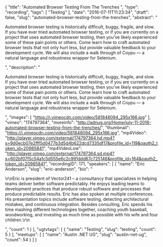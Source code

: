 {
  "title": "Automated Browser Testing From The Trenches ",
  "type": "recording",
  "tags": [
    "Testing"
  ],
  "date": "2016-07-11T11:23:34",
  "draft": false,
  "slug": "automated-browser-testing-from-the-trenches",
  "abstract": "<p>Automated browser testing is historically difficult, buggy, fragile, and slow. If you have ever tried automated browser testing, or if you are currently on a project that uses automated browser testing, then you’ve likely experienced some of these pain points or others. Come learn how to craft automated browser tests that not only hurt less, but provide valuable feedback to your development cycle. We will also include a walk through of Coypu — a natural language and robustness wrapper for Selenium.</p>",
  "description": "<p>Automated browser testing is historically difficult, buggy, fragile, and slow. If you have ever tried automated browser testing, or if you are currently on a project that uses automated browser testing, then you’ve likely experienced some of these pain points or others. Come learn how to craft automated browser tests that not only hurt less, but provide valuable feedback to your development cycle. We will also include a walk through of Coypu — a natural language and robustness wrapper for Selenium.</p>",
  "images": [
    "https://i.vimeocdn.com/video/581848094_295x166.jpg"
  ],
  "vimeo": "174797364",
  "moreinfo": "http://adnug.org/Home/july-11-2016-automated-browser-testing-from-the-trenches/",
  "thumbnail": "https://i.vimeocdn.com/video/581848094_295x166.jpg",
  "mp4Video": "http://player.vimeo.com/external/174797364.hd.mp4?s=9d0ecb07e2fff5d0477b3d5d4b622dcd7335df17&profile_id=119&oauth2_token_id=20985841",
  "mp4VideoLow": "http://player.vimeo.com/external/174797364.sd.mp4?s=602bf07f5c54a1c5d555e6c2c991ddd67c725146&profile_id=164&oauth2_token_id=20985841",
  "recordingID": 171,
  "speakers": [
    {
      "name": "Eric Anderson",
      "slug": "eric-anderson",
      "bio": "<p>\r\nEric is president of Vector241 – a consultancy that specializes in helping teams deliver better software predictably. He enjoys leading teams to development practices that produce robust software and processes that produce predictable results. Eric has also spoken at multiple conferences. His presentation topics include software testing, detecting architectural mistakes, and continuous integration. Besides consulting, Eric spends his time mashing different technologies together, coaching youth baseball, woodworking, and investing as much time as possible with his wife and four children.\r\n</p>",
      "count": 1
    }
  ],
  "ugtvtags": [
    {
      "name": "Testing",
      "slug": "testing",
      "count": 5
    }
  ],
  "meetups": [
    {
      "name": "Austin .NET UG",
      "slug": "austin-net-ug",
      "count": 54
    }
  ]
}